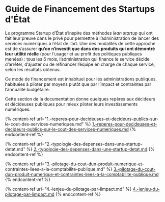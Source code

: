 # Guide de Financement des Startups d'État

Le programme Startup d’État s’inspire des méthodes _lean startup_ qui ont fait leur preuve dans le privé pour permettre à l’administration de lancer des services numériques à l’état de l’art. Une des modalités de cette approche est de s’assurer **qu’on n’investit que dans des produits qui ont démontré leur utilité réelle** (pour l’usager et au profit des politiques publiques menées) : tous les 6 mois, l’administration qui finance le service décide d’arrêter, d’ajuster ou de refinancer l’équipe en charge de chaque service, selon les résultats obtenus.&#x20;

Ce mode de financement est inhabituel pour les administrations publiques, habituées à piloter par moyens plutôt que par l’impact et contraintes par l’annualité budgétaire.&#x20;

Cette section de la documentation donne quelques repères aux décideurs et décideuses publiques pour mieux piloter leurs investissements numériques.

{% content-ref url="1.-reperes-pour-decideuses-et-decideurs-publics-sur-le-cout-des-services-numeriques.md" %}
[1.-reperes-pour-decideuses-et-decideurs-publics-sur-le-cout-des-services-numeriques.md](1.-reperes-pour-decideuses-et-decideurs-publics-sur-le-cout-des-services-numeriques.md)
{% endcontent-ref %}

{% content-ref url="2.-typologie-des-depenses-dans-une-startup-detat.md" %}
[2.-typologie-des-depenses-dans-une-startup-detat.md](2.-typologie-des-depenses-dans-une-startup-detat.md)
{% endcontent-ref %}

{% content-ref url="3.-pilotage-du-cout-dun-produit-numerique-et-contraintes-liees-a-la-comptabilite-publique.md" %}
[3.-pilotage-du-cout-dun-produit-numerique-et-contraintes-liees-a-la-comptabilite-publique.md](3.-pilotage-du-cout-dun-produit-numerique-et-contraintes-liees-a-la-comptabilite-publique.md)
{% endcontent-ref %}

{% content-ref url="4.-lenjeu-du-pilotage-par-limpact.md" %}
[4.-lenjeu-du-pilotage-par-limpact.md](4.-lenjeu-du-pilotage-par-limpact.md)
{% endcontent-ref %}
